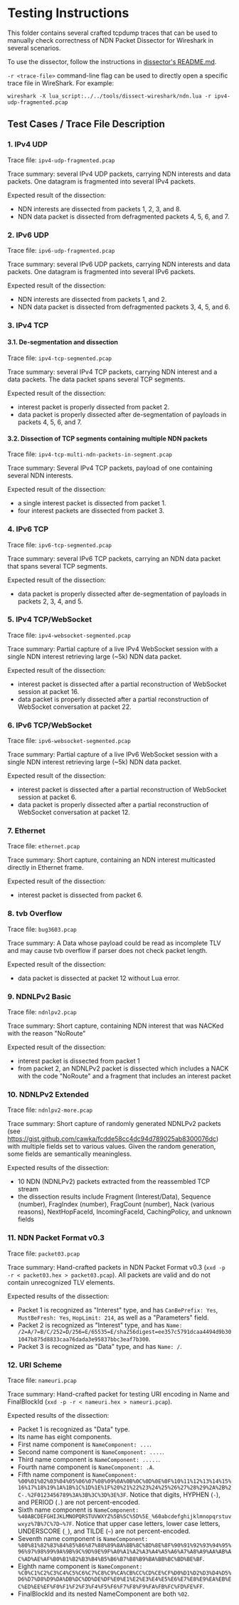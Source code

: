 Testing Instructions
====================

This folder contains several crafted tcpdump traces that can be used to manually check
correctness of NDN Packet Dissector for Wireshark in several scenarios.

To use the dissector, follow the instructions in
[dissector's README.md](../../tools/dissect-wireshark/README.md).

`-r <trace-file>` command-line flag can be used to directly open a specific trace file in
WireShark.  For example:

    wireshark -X lua_script:../../tools/dissect-wireshark/ndn.lua -r ipv4-udp-fragmented.pcap

## Test Cases / Trace File Description

### 1. IPv4 UDP

Trace file: `ipv4-udp-fragmented.pcap`

Trace summary: several IPv4 UDP packets, carrying NDN interests and data packets. One
datagram is fragmented into several IPv4 packets.

Expected result of the dissection:

- NDN interests are dissected from packets 1, 2, 3, and 8.
- NDN data packet is dissected from defragmented packets 4, 5, 6, and 7.

### 2. IPv6 UDP

Trace file: `ipv6-udp-fragmented.pcap`

Trace summary: several IPv6 UDP packets, carrying NDN interests and data packets. One
datagram is fragmented into several IPv6 packets.

Expected result of the dissection:

- NDN interests are dissected from packets 1, and 2.
- NDN data packet is dissected from defragmented packets 3, 4, 5, and 6.

### 3. IPv4 TCP

#### 3.1. De-segmentation and dissection

  Trace file: `ipv4-tcp-segmented.pcap`

  Trace summary: several IPv4 TCP packets, carrying NDN interest and a data packets. The data
  packet spans several TCP segments.

  Expected result of the dissection:
  - interest packet is properly dissected from packet 2.
  - data packet is properly dissected after de-segmentation of payloads in packets 4, 5, 6, and 7.

#### 3.2. Dissection of TCP segments containing multiple NDN packets

  Trace file: `ipv4-tcp-multi-ndn-packets-in-segment.pcap`

  Trace summary: Several IPv4 TCP packets, payload of one containing several NDN interests.

  Expected result of the dissection:
  - a single interest packet is dissected from packet 1.
  - four interest packets are dissected from packet 3.

### 4. IPv6 TCP

Trace file: `ipv6-tcp-segmented.pcap`

Trace summary: several IPv6 TCP packets, carrying an NDN data packet that spans several
TCP segments.

Expected result of the dissection:
- data packet is properly dissected after de-segmentation of payloads in packets 2, 3, 4, and 5.

### 5. IPv4 TCP/WebSocket

Trace file: `ipv4-websocket-segmented.pcap`

Trace summary: Partial capture of a live IPv4 WebSocket session with a single NDN interest
retrieving large (~5k) NDN data packet.

Expected result of the dissection:
- interest packet is dissected after a partial reconstruction of WebSocket session at
  packet 16.
- data packet is properly dissected after a partial reconstruction of WebSocket
  conversation at packet 22.

### 6. IPv6 TCP/WebSocket

Trace file: `ipv6-websocket-segmented.pcap`

Trace summary: Partial capture of a live IPv6 WebSocket session with a single NDN interest
retrieving large (~5k) NDN data packet.

Expected result of the dissection:
- interest packet is dissected after a partial reconstruction of WebSocket session at
  packet 6.
- data packet is properly dissected after a partial reconstruction of WebSocket
  conversation at packet 12.

### 7. Ethernet

Trace file: `ethernet.pcap`

Trace summary: Short capture, containing an NDN interest multicasted directly in Ethernet frame.

Expected result of the dissection:
- interest packet is dissected from packet 6.

### 8. tvb Overflow

Trace file: `bug3603.pcap`

Trace summary: A Data whose payload could be read as incomplete TLV and may cause tvb overflow
if parser does not check packet length.

Expected result of the dissection:
- data packet is dissected at packet 12 without Lua error.

### 9. NDNLPv2 Basic

Trace file: `ndnlpv2.pcap`

Trace summary: Short capture, containing NDN interest that was NACKed with the reason "NoRoute"

Expected result of the dissection:
- interest packet is dissected from packet 1
- from packet 2, an NDNLPv2 packet is dissected which includes a NACK with the code "NoRoute" and
  a fragment that includes an interest packet

### 10. NDNLPv2 Extended

Trace file: `ndnlpv2-more.pcap`

Trace summary: Short capture of randomly generated NDNLPv2 packets (see
https://gist.github.com/cawka/fcdde58cc4dc94d789025ab8300076dc) with multiple fields set to various
values. Given the random generation, some fields are semantically meaningless.

Expected results of the dissection:
- 10 NDN (NDNLPv2) packets extracted from the reassembled TCP stream
- the dissection results include Fragment (Interest/Data), Sequence (number), FragIndex (number),
  FragCount (number), Nack (various reasons), NextHopFaceId, IncomingFaceId, CachingPolicy, and
  unknown fields

### 11. NDN Packet Format v0.3

Trace file: `packet03.pcap`

Trace summary: Hand-crafted packets in NDN Packet Format v0.3
(`xxd -p -r < packet03.hex > packet03.pcap`).
All packets are valid and do not contain unrecognized TLV elements.

Expected results of the dissection:
- Packet 1 is recognized as "Interest" type, and has `CanBePrefix: Yes`, `MustBeFresh: Yes`,
  `HopLimit: 214`, as well as a "Parameters" field.
- Packet 2 is recognized as "Interest" type, and has `Name: /2=A/7=B/C/252=D/256=E/65535=E/sha256digest=ee357c5791dcaa4494d9b301047b875d8833caa76dada3e95837bbc3eaf7b300`.
- Packet 3 is recognized as "Data" type, and has `Name: /`.

### 12. URI Scheme

Trace file: `nameuri.pcap`

Trace summary: Hand-crafted packet for testing URI encoding in Name and FinalBlockId
(`xxd -p -r < nameuri.hex > nameuri.pcap`).

Expected results of the dissection:
- Packet 1 is recognized as "Data" type.
- Its name has eight components.
- First name component is `NameComponent: ...`.
- Second name component is `NameComponent: ....`.
- Third name component is `NameComponent: .....`.
- Fourth name component is `NameComponent: .A`.
- Fifth name component is `NameComponent: %00%01%02%03%04%05%06%07%08%09%0A%0B%0C%0D%0E%0F%10%11%12%13%14%15%16%17%18%19%1A%1B%1C%1D%1E%1F%20%21%22%23%24%25%26%27%28%29%2A%2B%2C-.%2F0123456789%3A%3B%3C%3D%3E%3F`.
  Notice that digits, HYPHEN (`-`), and PERIOD (`.`) are not percent-encoded.
- Sixth name component is `NameComponent: %40ABCDEFGHIJKLMNOPQRSTUVWXYZ%5B%5C%5D%5E_%60abcdefghijklmnopqrstuvwxyz%7B%7C%7D~%7F`.
  Notice that upper case letters, lower case letters, UNDERSCORE (`_`), and TILDE (`~`) are not percent-encoded.
- Seventh name component is `NameComponent: %80%81%82%83%84%85%86%87%88%89%8A%8B%8C%8D%8E%8F%90%91%92%93%94%95%96%97%98%99%9A%9B%9C%9D%9E%9F%A0%A1%A2%A3%A4%A5%A6%A7%A8%A9%AA%AB%AC%AD%AE%AF%B0%B1%B2%B3%B4%B5%B6%B7%B8%B9%BA%BB%BC%BD%BE%BF`.
- Eighth name component is `NameComponent: %C0%C1%C2%C3%C4%C5%C6%C7%C8%C9%CA%CB%CC%CD%CE%CF%D0%D1%D2%D3%D4%D5%D6%D7%D8%D9%DA%DB%DC%DD%DE%DF%E0%E1%E2%E3%E4%E5%E6%E7%E8%E9%EA%EB%EC%ED%EE%EF%F0%F1%F2%F3%F4%F5%F6%F7%F8%F9%FA%FB%FC%FD%FE%FF`.
- FinalBlockId and its nested NameComponent are both `%02`.
